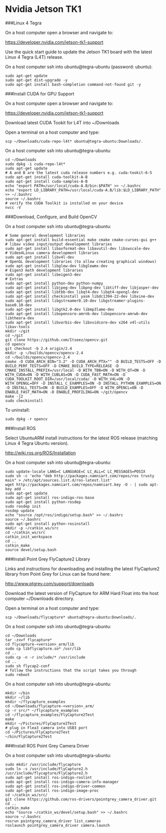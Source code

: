Nvidia Jetson TK1
=================


###Linux 4 Tegra

On a host computer open a browser and navigate to:

<https://developer.nvidia.com/jetson-tk1-support>

Use the quick start guide to update the Jetson TK1 board with the
latest Linux 4 Tegra (L4T) release.

On a host computer ssh into ubuntu@tegra-ubuntu (password: ubuntu):

```shell
sudo apt-get update
sudo apt-get dist-upgrade -y
sudo apt-get install bash-completion command-not-found git -y
```

###Install CUDA for GPU Support

On a host computer open a browser and navigate to:

<https://developer.nvidia.com/jetson-tk1-support>

Download latest CUDA Tookit for L4T into ~/Downloads

Open a terminal on a host computer and type:

```shell
scp ~/Downloads/cuda-repo-l4t* ubuntu@tegra-ubuntu:Downloads/.
```

On a host computer ssh into ubuntu@tegra-ubuntu:

```shell
cd ~/Downloads
sudo dpkg -i cuda-repo-l4t*
sudo apt-get update
# A and B are the latest cuda release numbers e.g. cuda-tookit-6-5
sudo apt-get install cuda-toolkit-A-B
sudo apt-get install cuda-samples-A-B
echo "export PATH=/usr/local/cuda-A.B/bin:$PATH" >> ~/.bashrc
echo "export LD_LIBRARY_PATH=/usr/local/cuda-A.B/lib:$LD_LIBRARY_PATH" >> ~/.bashrc
source ~/.bashrc
# verify the CUDA Toolkit is installed on your device
nvcc -V
```

###Download, Configure, and Build OpenCV

On a host computer ssh into ubuntu@tegra-ubuntu:

```shell
# Some general development libraries
sudo apt-get install build-essential make cmake cmake-curses-gui g++
# libav video input/output development libraries
sudo apt-get install libavformat-dev libavutil-dev libswscale-dev
# Video4Linux camera development libraries
sudo apt-get install libv4l-dev
# OpenGL development libraries (to allow creating graphical windows)
sudo apt-get install libglew-dev libglewmx-dev
# Eigen3 math development libraries
sudo apt-get install libeigen3-dev
# Extras
sudo apt-get install python-dev python-numpy
sudo apt-get install libjpeg-dev libpng-dev libtiff-dev libjasper-dev
sudo apt-get install libtbb-dev libqt4-dev libqt4-opengl-dev
sudo apt-get install checkinstall yasm libdc1394-22-dev libxine-dev
sudo apt-get install libgstreamer0.10-dev libgstreamer-plugins-base0.10-dev
sudo apt-get install libgtk2.0-dev libmp3lame-dev
sudo apt-get install libopencore-amrnb-dev libopencore-amrwb-dev libtheora-dev
sudo apt-get install libvorbis-dev libxvidcore-dev x264 v4l-utils libav-tools
mkdir ~/git
cd ~/git
git clone https://github.com/Itseez/opencv.git
cd opencv
git checkout -b 2.4 origin/2.4
mkdir -p ~/builds/opencv/opencv-2.4
cd ~/builds/opencv/opencv-2.4
cmake -D CUDA_ARCH_BIN="3.2" -D CUDA_ARCH_PTX="" -D BUILD_TESTS=OFF -D BUILD_PERF_TESTS=OFF -D CMAKE_BUILD_TYPE=RELEASE -D CMAKE_INSTALL_PREFIX=/usr/local -D WITH_TBB=ON -D WITH_QT=ON -D WITH_CUDA=ON -D WITH_CUBLAS=ON -D CUDA_FAST_MATH=ON -D CUDA_TOOLKIT_ROOT_DIR=/usr/local/cuda/ -D WITH_V4L=ON -D WITH_OPENGL=OFF -D INSTALL_C_EXAMPLES=ON -D INSTALL_PYTHON_EXAMPLES=ON -D INSTALL_TESTS=ON -D BUILD_EXAMPLES=OFF -D WITH_OPENCL=ON -D ENABLE_FAST_MATH=ON -D ENABLE_PROFILING=ON ~/git/opencv
make -j2
sudo checkinstall
```

To uninstall:

```shell
sudo dpkg -r opencv
```

###Install ROS

Select UbuntuARM install instructions for the latest ROS release
(matching Linux 4 Tegra Ubuntu version).

<http://wiki.ros.org/ROS/Installation>

On a host computer ssh into ubuntu@tegra-ubuntu:

```shell
sudo update-locale LANG=C LANGUAGE=C LC_ALL=C LC_MESSAGES=POSIX
sudo sh -c 'echo "deb http://packages.namniart.com/repos/ros trusty main" > /etc/apt/sources.list.d/ros-latest.list'
wget http://packages.namniart.com/repos/namniart.key -O - | sudo apt-key add -
sudo apt-get update
sudo apt-get install ros-indigo-ros-base
sudo apt-get install python-rosdep
sudo rosdep init
rosdep update
echo "source /opt/ros/indigo/setup.bash" >> ~/.bashrc
source ~/.bashrc
sudo apt-get install python-rosinstall
mkdir -p ~/catkin_ws/src
cd ~/catkin_ws/src
catkin_init_workspace
cd ..
catkin_make
source devel/setup.bash
```

###Install Point Grey FlyCapture2 Library

Links and instructions for downloading and installing the latest
FlyCapture2 library from Point Grey for Linux can be found here:

<http://www.ptgrey.com/support/downloads>

Download the latest version of FlyCapture for ARM Hard Float into the
host computer ~/Downloads directory.

Open a terminal on a host computer and type:

```shell
scp ~/Downloads/flycapture* ubuntu@tegra-ubuntu:Downloads/.
```

On a host computer ssh into ubuntu@tegra-ubuntu:

```shell
cd ~/Downloads
tar -zxvf flycapture*
cd flycapture-<version>_arm/lib
sudo cp libflycapture.so* /usr/lib
cd ..
sudo cp -n -r include/* /usr/include
cd ..
sudo sh flycap2-conf
# follow the instructions that the script takes you through
sudo reboot
```

On a host computer ssh into ubuntu@tegra-ubuntu:

```shell
mkdir ~/bin
mkdir ~/lib
mkdir ~/flycapture_examples
cd ~/Downloads/flycapture-<version>_arm/
cp -r src/* ~/flycapture_examples
cd ~/flycapture_examples/FlyCapture2Test
make
mkdir ~/Pictures/FlyCapture2Test
# plug in Flea3 camera into USB3 port
cd ~/Pictures/FlyCapture2Test
~/bin/FlyCapture2Test
```

###Install ROS Point Grey Camera Driver

On a host computer ssh into ubuntu@tegra-ubuntu:

```shell
sudo mkdir /usr/include/flycapture
sudo ln -s /usr/include/FlyCapture2.h /usr/include/flycapture/FlyCapture2.h
sudo apt-get install ros-indigo-roslint
sudo apt-get install ros-indigo-camera-info-manager
sudo apt-get install ros-indigo-driver-common
sudo apt-get install ros-indigo-image-proc
cd ~/catkin_ws/src/
git clone https://github.com/ros-drivers/pointgrey_camera_driver.git
cd ..
catkin_make
echo "source ~/catkin_ws/devel/setup.bash" >> ~/.bashrc
source ~/.bashrc
rosrun pointgrey_camera_driver list_cameras
roslaunch pointgrey_camera_driver camera.launch
```
